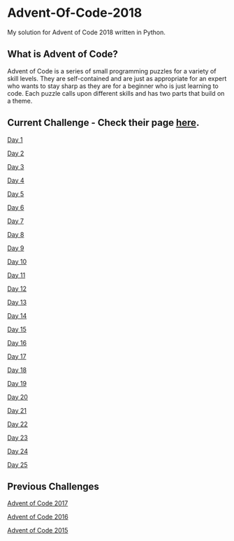 # Advent-Of-Code-2018

My solution for Advent of Code 2018 written in Python.

## What is Advent of Code?

Advent of Code is a series of small programming puzzles for a variety of skill levels. They are self-contained and are just as appropriate for an expert who wants to stay sharp as they are for a beginner who is just learning to code. Each puzzle calls upon different skills and has two parts that build on a theme.

## Current Challenge - Check their page [here](https://adventofcode.com/2018).

[Day 1]()

[Day 2]()

[Day 3]()

[Day 4]()

[Day 5]()

[Day 6]()

[Day 7]()

[Day 8]()

[Day 9]()

[Day 10]()

[Day 11]()

[Day 12]()

[Day 13]()

[Day 14]()

[Day 15]()

[Day 16]()

[Day 17]()

[Day 18]()

[Day 19]()

[Day 20]()

[Day 21]()

[Day 22]()

[Day 23]()

[Day 24]()

[Day 25]()


## Previous Challenges

[Advent of Code 2017](https://adventofcode.com/2017)

[Advent of Code 2016](https://adventofcode.com/2016)

[Advent of Code 2015](https://adventofcode.com/2015)
